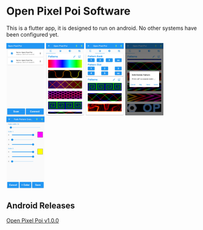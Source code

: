 # Open Pixel Poi Software
This is a flutter app, it is designed to run on android. No other systems have been configured yet.
<div>
<img src="./Screenshot_1.jpg" width="100" height="190"/>
<img src="./Screenshot_2.jpg" width="100" height="190"/>
<img src="./Screenshot_3.jpg" width="100" height="190"/>
<img src="./Screenshot_4.jpg" width="100" height="190"/>
<img src="./Screenshot_5.jpg" width="100" height="190"/>
</div>

## Android Releases
[Open Pixel Poi v1.0.0](./open_pixel_poi_v1.0.0.apk)
